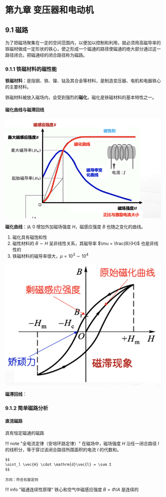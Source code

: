 # 第九章 变压器和电动机

## 9.1 磁路

为了把磁场聚集在一定的空间范围内，以便加以控制和利用，就必须用高磁导率的铁磁材做成一定形状的铁心，使之形成一个磁通的路径使磁通的绝大部分通过这一路径闭合。把磁通经的闭合路径称为磁路。

### 9.1.1 铁磁材料的磁性能

**铁磁材料**：是指钢、铁、镍、钴及其合金等材料，是制造变压器、电机和电器铁心的主要材料。

铁磁材料被放入磁场内，会受到强烈的**磁化**，磁化是铁磁材料的基本特性之一。

#### 磁化曲线与磁滞回线

![磁化曲线](image.png)

**磁化曲线**：从 $0$ 增加外加磁场强度 $H$，磁感应强度 $B$ 也随之变化的曲线。

1. 磁化具有磁饱和性
2. 磁性材料的 $B \sim H$ 呈非线性关系，其磁导率 $\mu = \frac{B}{H}$ 也是非线性的
3. 铁磁材料的磁导率很大，$\mu = 10^3 \sim 10^4$

![磁滞回线](image-1.png)

**磁滞回线**：


### 9.1.2 简单磁路分析

#### 直流磁路

具有恒定磁通的磁路

!!! note "全电流定律（安培环路定律）"
    在磁场中，磁场强度 $H$ 沿任一闭合路径 $l$ 的线积分，等于穿过该闭合路径所围面积的电流 $I$ 的代数和。

    $$
    \oint_l \vec{H} \cdot \mathrm{d}\vec{l} = \sum I
    $$

    方向：符合右旋定则

!!! info "磁通连续性原理“
    铁心和空气中磁感应强度 $B = \Phi / A$ 是连续的